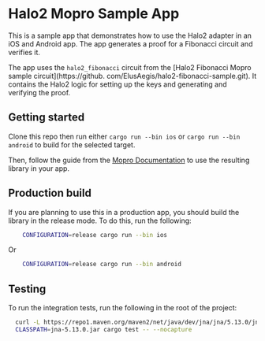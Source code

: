 # Halo2 Mopro Sample App

This is a sample app that demonstrates how to use the Halo2 adapter in an iOS and Android app. The app generates a proof for a Fibonacci circuit and verifies it.

The app uses the `halo2_fibonacci` circuit from the [Halo2 Fibonacci Mopro sample circuit](https://github.
com/ElusAegis/halo2-fibonacci-sample.git). It contains the Halo2 logic for setting up the keys and generating 
and verifying the proof.

## Getting started

Clone this repo then run either `cargo run --bin ios` or `cargo run --bin android` to build for the selected target. 

Then, follow the guide from the [Mopro Documentation](https://zkmopro.org/docs/getting-started) to use the resulting library in your app.

## Production build

If you are planning to use this in a production app, you should build the library in the release mode. To do this, 
run the following:

```sh
    CONFIGURATION=release cargo run --bin ios
```

Or 

```sh
    CONFIGURATION=release cargo run --bin android
```


## Testing 

To run the integration tests, run the following in the root of the project:

```sh
  curl -L https://repo1.maven.org/maven2/net/java/dev/jna/jna/5.13.0/jna-5.13.0.jar -o jna-5.13.0.jar
  CLASSPATH=jna-5.13.0.jar cargo test -- --nocapture
```